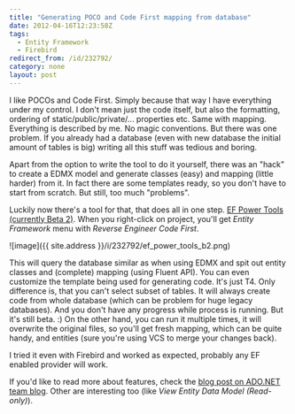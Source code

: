 ```yaml
---
title: "Generating POCO and Code First mapping from database"
date: 2012-04-16T12:23:58Z
tags:
  - Entity Framework
  - Firebird
redirect_from: /id/232792/
category: none
layout: post
---
```

I like POCOs and Code First. Simply because that way I have everything under my control. I don't mean just the code itself, but also the formatting, ordering of static/public/private/... properties etc. Same with mapping. Everything is described by me. No magic conventions. But there was one problem. If you already had a database (even with new database the initial amount of tables is big) writing all this stuff was tedious and boring.

Apart from the option to write the tool to do it yourself, there was an "hack" to create a EDMX model and generate classes (easy) and mapping (little harder) from it. In fact there are some templates ready, so you don't have to start from scratch. But still, too much "problems".

Luckily now there's a tool for that, that does all in one step. [EF Power Tools (currently Beta 2)][1]. When you right-click on project, you'll get _Entity Framework_ menu with _Reverse Engineer Code First_.

![image]({{ site.address }}/i/232792/ef_power_tools_b2.png)

This will query the database similar as when using EDMX and spit out entity classes and (complete) mapping (using Fluent API). You can even customize the template being used for generating code. It's just T4. Only difference is, that you can't select subset of tables. It will always create code from whole database (which can be problem for huge legacy databases). And you don't have any progress while process is running. But it's still beta. :) On the other hand, you can run it multiple times, it will overwrite the original files, so you'll get fresh mapping, which can be quite handy, and entities (sure you're using VCS to merge your changes back).

I tried it even with Firebird and worked as expected, probably any EF enabled provider will work.

If you'd like to read more about features, check the [blog post on ADO.NET team blog][2]. Other are interesting too (like _View Entity Data Model (Read-only)_).

[1]: http://visualstudiogallery.msdn.microsoft.com/72a60b14-1581-4b9b-89f2-846072eff19d
[2]: http://blogs.msdn.com/b/adonet/archive/2012/04/09/ef-power-tools-beta-2-available.aspx